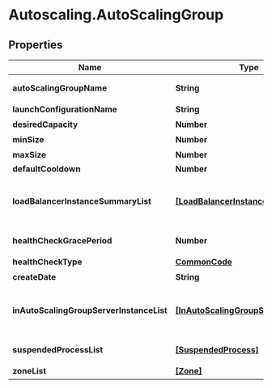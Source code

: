 # Autoscaling.AutoScalingGroup

## Properties
Name | Type | Description | Notes
------------ | ------------- | ------------- | -------------
**autoScalingGroupName** | **String** | 오토스케일링그룹명 | [optional] 
**launchConfigurationName** | **String** | 론치설정명 | [optional] 
**desiredCapacity** | **Number** | 기대능력치 | [optional] 
**minSize** | **Number** | 최소사이즈 | [optional] 
**maxSize** | **Number** | 최대사이즈 | [optional] 
**defaultCooldown** | **Number** |  | [optional] 
**loadBalancerInstanceSummaryList** | [**[LoadBalancerInstanceSummary]**](LoadBalancerInstanceSummary.md) | 로드밸런서인스턴스Summary리스트 | [optional] 
**healthCheckGracePeriod** | **Number** | 헬스체크보류기간 | [optional] 
**healthCheckType** | [**CommonCode**](CommonCode.md) | 헬스체크유형 | [optional] 
**createDate** | **String** | 생성일시 | [optional] 
**inAutoScalingGroupServerInstanceList** | [**[InAutoScalingGroupServerInstance]**](InAutoScalingGroupServerInstance.md) | 오토스케일링그룹에속한서버인스턴스리스트 | [optional] 
**suspendedProcessList** | [**[SuspendedProcess]**](SuspendedProcess.md) | 보류된프로세스리스트 | [optional] 
**zoneList** | [**[Zone]**](Zone.md) | ZONE리스트 | [optional] 


